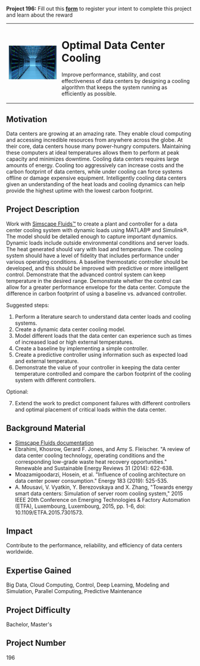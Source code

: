 **Project 196:** Fill out this <strong>[form](https://forms.office.com/Pages/ResponsePage.aspx?id=ETrdmUhDaESb3eUHKx3B5lOTzSa_A6lPqq2LJKzvpM5UMTBZRkc4UTRETjFERVRDWllQRE40OUFSQS4u)</strong> to  register your intent to complete this project and learn about the reward

<table>
<td><img src="/images/data center.jpg"  width=500 /></td>
<td><p><h1>Optimal Data Center Cooling</h1></p>
<p> Improve performance, stability, and cost effectiveness of data centers by designing a cooling algorithm that keeps the system running as efficiently as possible.</p>
</table>

## Motivation

Data centers are growing at an amazing rate. They enable cloud computing and accessing incredible resources from anywhere across the globe. At their core, data centers house many power-hungry computers. Maintaining these computers at ideal temperatures allows them to perform at peak capacity and minimizes downtime. Cooling data centers requires large amounts of energy. Cooling too aggressively can increase costs and the carbon footprint of data centers, while under cooling can force systems offline or damage expensive equipment.
Intelligently cooling data centers given an understanding of the heat loads and cooling dynamics can help provide the highest uptime with the lowest carbon footprint.

## Project Description

Work with [Simscape Fluids™](https://www.mathworks.com/products/simscape-fluids.html) to create a plant and controller for a data center cooling system with dynamic loads using MATLAB® and Simulink®. The model should be detailed enough to capture important dynamics.
Dynamic loads include outside environmental conditions and server loads. The heat generated should vary with load and temperature.
The cooling system should have a level of fidelity that includes performance under various operating conditions. 
A baseline thermostatic controller should be developed, and this should be improved with predictive or more intelligent control.
Demonstrate that the advanced control system can keep temperature in the desired range.
Demonstrate whether the control can allow for a greater performance envelope for the data center. Compute the difference in carbon footprint of using a baseline vs. advanced controller.

Suggested steps:

1. Perform a literature search to understand data center loads and cooling systems.
2. Create a dynamic data center cooling model. 
3. Model different loads that the data center can experience such as times of increased load or high external temperatures.
4. Create a baseline by implementing a simple controller.
5. Create a predictive controller using information such as expected load and external temperature.
6. Demonstrate the value of your controller in keeping the data center temperature controlled and compare the carbon footprint of the cooling system with different controllers.

Optional:

7. Extend the work to predict component failures with different controllers and optimal placement of critical loads within the data center.

## Background Material

- [Simscape Fluids documentation](https://www.mathworks.com/help/physmod/hydro/index.html)
- Ebrahimi, Khosrow, Gerard F. Jones, and Amy S. Fleischer. "A review of data center cooling technology, operating conditions and the corresponding low-grade waste heat recovery opportunities." Renewable and Sustainable Energy Reviews 31 (2014): 622-638.
- Moazamigoodarzi, Hosein, et al. "Influence of cooling architecture on data center power consumption." Energy 183 (2019): 525-535.
- A. Mousavi, V. Vyatkin, Y. Berezovskaya and X. Zhang, "Towards energy smart data centers: Simulation of server room cooling system," 2015 IEEE 20th Conference on Emerging Technologies & Factory Automation (ETFA), Luxembourg, Luxembourg, 2015, pp. 1-6, doi: 10.1109/ETFA.2015.7301573.

## Impact

Contribute to the performance, reliability, and efficiency of data centers worldwide.

## Expertise Gained 

Big Data, Cloud Computing, Control, Deep Learning, Modeling and Simulation, Parallel Computing, Predictive Maintenance


## Project Difficulty

Bachelor, Master's

## Project Number

196